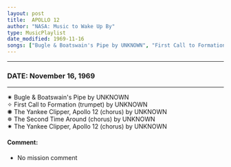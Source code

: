 ```yaml
---
layout: post
title:  APOLLO 12
author: "NASA: Music to Wake Up By"
type: MusicPlaylist
date_modified: 1969-11-16
songs: ["Bugle & Boatswain's Pipe by UNKNOWN", "First Call to Formation (trumpet) by UNKNOWN", "The Yankee Clipper, Apollo 12 (chorus) by UNKNOWN", "The Second Time Around (chorus) by UNKNOWN", "The Yankee Clipper, Apollo 12 (chorus) by UNKNOWN"]
---
```


----
### DATE: November 16, 1969
----
✷ Bugle & Boatswain's Pipe by UNKNOWN  &nbsp;<br />
✧ First Call to Formation (trumpet) by UNKNOWN  &nbsp;<br />
✺ The Yankee Clipper, Apollo 12 (chorus) by UNKNOWN  &nbsp;<br />
✵ The Second Time Around (chorus) by UNKNOWN  &nbsp;<br />
✷ The Yankee Clipper, Apollo 12 (chorus) by UNKNOWN

#### Comment:
* No mission comment



<br/>
<center>
	<a target="_blank"
	   href="https://twitter.com/intent/tweet?hashtags=Space,NASA,Playlist,NASAWakeupCalls,SpaceProgram&text={{ page.author}}, '{{ page.songs.first }}' {{ page.title }}, {{ page.date | date: '%B %d, %Y' }}. {{ site.url }}{{ page.url }}&via=nasawakeupcalls"><i class="fab fa-twitter" alt="Tweet this page" style="font-size: 1.3em;"></i></a>
	&nbsp; 	<i class="fas fa-user-astronaut" style="font-size: 1.5em;"></i> &nbsp;
    <a id="custom_amazon_link"
       type="amzn" search="#"
       category="popular music">
    <i class="fab fa-amazon" style="font-size: 1.3em;"></i></a>
</center>

<!-- Randomly resolve an individual entry from a song array -->
<script src="/assets/javascript/seedrandom.min.js"></script>
<script>
  var wake_me_up = ["Bugle & Boatswain's Pipe by UNKNOWN", "First Call to Formation (trumpet) by UNKNOWN", "The Yankee Clipper, Apollo 12 (chorus) by UNKNOWN", "The Second Time Around (chorus) by UNKNOWN", "The Yankee Clipper, Apollo 12 (chorus) by UNKNOWN"];
  var prng = new Math.seedrandom();
  function randomSong() {
    song = wake_me_up[Math.floor(Math.random() * wake_me_up.length)];
    var amazon_link = document.getElementById("custom_amazon_link");
    amazon_link.setAttribute("search", song);
  }
  window.onload = randomSong();
</script>
